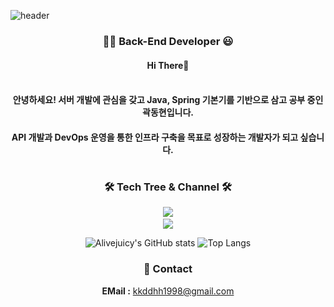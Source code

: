 ![header](https://capsule-render.vercel.app/api?type=slice&color=black&height=180&section=header&fontSize=90)
<div align="center">

### 👩‍💻 Back-End Developer 😃
#### Hi There👋 <br/><br/>
#### 안녕하세요! 서버 개발에 관심을 갖고 Java, Spring 기본기를 기반으로 삼고 공부 중인 곽동현입니다.
#### API 개발과 DevOps 운영을 통한 인프라 구축을 목표로 성장하는 개발자가 되고 싶습니다.
#
### 🛠 Tech Tree & Channel 🛠
<a href="https://stackshare.io/alivejuicy/donghyun-kwak"><img src="https://img.shields.io/badge/Tech Stack-black?style=for-the-badge&logo=StackShare&logoColor=#0690FA"/><a/><br/>
<a href=""><img src="https://img.shields.io/badge/Tech Blog-black?style=for-the-badge&logo=Velog&logoColor=#20C997"/></a>


<!--
**alivejuicy/alivejuicy** is a ✨ _special_ ✨ repository because its `README.md` (this file) appears on your GitHub profile.

Here are some ideas to get you started:

- 🔭 I’m currently working on ...
- 🌱 I’m currently learning ...
- 👯 I’m looking to collaborate on ...
- 🤔 I’m looking for help with ...
- 💬 Ask me about ...
- 📫 How to reach me: ...
- 😄 Pronouns: ...
- ⚡ Fun fact: ...
-->


![Alivejuicy's GitHub stats](https://github-readme-stats.vercel.app/api?username=alivejuicy&show_icons=true&theme=buefy)
![Top Langs](https://github-readme-stats.vercel.app/api/top-langs/?username=alivejuicy&layout=compact&theme=buefy)

### 💬 Contact 
**EMail :** kkddhh1998@gmail.com
</div>
